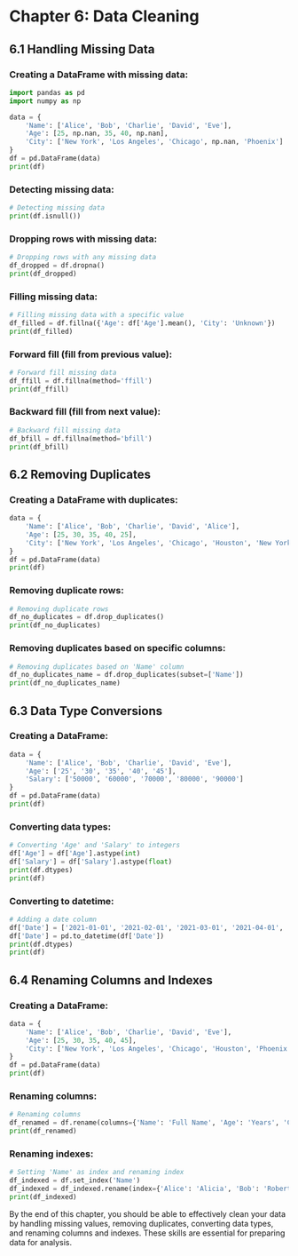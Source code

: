 # Chapter 6: Data Cleaning

## 6.1 Handling Missing Data

### Creating a DataFrame with missing data:

```python
import pandas as pd
import numpy as np

data = {
    'Name': ['Alice', 'Bob', 'Charlie', 'David', 'Eve'],
    'Age': [25, np.nan, 35, 40, np.nan],
    'City': ['New York', 'Los Angeles', 'Chicago', np.nan, 'Phoenix']
}
df = pd.DataFrame(data)
print(df)
```

### Detecting missing data:

```python
# Detecting missing data
print(df.isnull())
```

### Dropping rows with missing data:

```python
# Dropping rows with any missing data
df_dropped = df.dropna()
print(df_dropped)
```

### Filling missing data:

```python
# Filling missing data with a specific value
df_filled = df.fillna({'Age': df['Age'].mean(), 'City': 'Unknown'})
print(df_filled)
```

### Forward fill (fill from previous value):

```python
# Forward fill missing data
df_ffill = df.fillna(method='ffill')
print(df_ffill)
```

### Backward fill (fill from next value):

```python
# Backward fill missing data
df_bfill = df.fillna(method='bfill')
print(df_bfill)
```

## 6.2 Removing Duplicates

### Creating a DataFrame with duplicates:

```python
data = {
    'Name': ['Alice', 'Bob', 'Charlie', 'David', 'Alice'],
    'Age': [25, 30, 35, 40, 25],
    'City': ['New York', 'Los Angeles', 'Chicago', 'Houston', 'New York']
}
df = pd.DataFrame(data)
print(df)
```

### Removing duplicate rows:

```python
# Removing duplicate rows
df_no_duplicates = df.drop_duplicates()
print(df_no_duplicates)
```

### Removing duplicates based on specific columns:

```python
# Removing duplicates based on 'Name' column
df_no_duplicates_name = df.drop_duplicates(subset=['Name'])
print(df_no_duplicates_name)
```

## 6.3 Data Type Conversions

### Creating a DataFrame:

```python
data = {
    'Name': ['Alice', 'Bob', 'Charlie', 'David', 'Eve'],
    'Age': ['25', '30', '35', '40', '45'],
    'Salary': ['50000', '60000', '70000', '80000', '90000']
}
df = pd.DataFrame(data)
print(df)
```

### Converting data types:

```python
# Converting 'Age' and 'Salary' to integers
df['Age'] = df['Age'].astype(int)
df['Salary'] = df['Salary'].astype(float)
print(df.dtypes)
print(df)
```

### Converting to datetime:

```python
# Adding a date column
df['Date'] = ['2021-01-01', '2021-02-01', '2021-03-01', '2021-04-01', '2021-05-01']
df['Date'] = pd.to_datetime(df['Date'])
print(df.dtypes)
print(df)
```

## 6.4 Renaming Columns and Indexes

### Creating a DataFrame:

```python
data = {
    'Name': ['Alice', 'Bob', 'Charlie', 'David', 'Eve'],
    'Age': [25, 30, 35, 40, 45],
    'City': ['New York', 'Los Angeles', 'Chicago', 'Houston', 'Phoenix']
}
df = pd.DataFrame(data)
print(df)
```

### Renaming columns:

```python
# Renaming columns
df_renamed = df.rename(columns={'Name': 'Full Name', 'Age': 'Years', 'City': 'Location'})
print(df_renamed)
```

### Renaming indexes:

```python
# Setting 'Name' as index and renaming index
df_indexed = df.set_index('Name')
df_indexed = df_indexed.rename(index={'Alice': 'Alicia', 'Bob': 'Robert'})
print(df_indexed)
```

By the end of this chapter, you should be able to effectively clean your data by handling missing values, removing duplicates, converting data types, and renaming columns and indexes. These skills are essential for preparing data for analysis.
